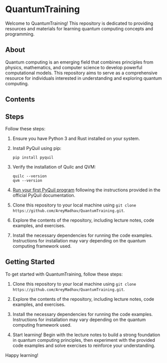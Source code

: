 # QuantumTraining

Welcome to QuantumTraining! This repository is dedicated to providing resources and materials for learning quantum computing concepts and programming.

## About

Quantum computing is an emerging field that combines principles from physics, mathematics, and computer science to develop powerful computational models. This repository aims to serve as a comprehensive resource for individuals interested in understanding and exploring quantum computing.

## Contents

## Steps

Follow these steps:

1. Ensure you have Python 3 and Rust installed on your system.
   
2. Install PyQuil using pip:

    ```
    pip install pyquil
    ```

3. Verify the installation of Quilc and QVM:

    ```
    quilc --version
    qvm --version
    ```

4. [Run your first PyQuil program](https://pyquil-docs.rigetti.com/en/stable/getting_started.html#run-your-first-program) following the instructions provided in the official PyQuil documentation.

5. Clone this repository to your local machine using `git clone https://github.com/AreyMadhav/QuantumTraining.git`.

6. Explore the contents of the repository, including lecture notes, code examples, and exercises.

7. Install the necessary dependencies for running the code examples. Instructions for installation may vary depending on the quantum computing framework used.

## Getting Started

To get started with QuantumTraining, follow these steps:

1. Clone this repository to your local machine using `git clone https://github.com/AreyMadhav/QuantumTraining.git`.

2. Explore the contents of the repository, including lecture notes, code examples, and exercises.

3. Install the necessary dependencies for running the code examples. Instructions for installation may vary depending on the quantum computing framework used.

4. Start learning! Begin with the lecture notes to build a strong foundation in quantum computing principles, then experiment with the provided code examples and solve exercises to reinforce your understanding.

Happy learning!

